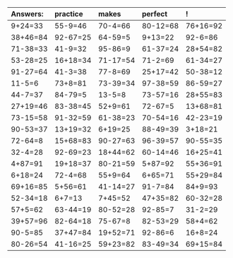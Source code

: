 | Answers: | practice | makes | perfect | ! |
| :--- | :--- | :--- | :--- | :--- |
| 9+24=33 | 55-9=46 | 70-4=66 | 80-12=68 | 76+16=92 | 
| 38+46=84 | 92-67=25 | 64-59=5 | 9+13=22 | 92-6=86 | 
| 71-38=33 | 41-9=32 | 95-86=9 | 61-37=24 | 28+54=82 | 
| 53-28=25 | 16+18=34 | 71-17=54 | 71-2=69 | 61-34=27 | 
| 91-27=64 | 41-3=38 | 77-8=69 | 25+17=42 | 50-38=12 | 
| 11-5=6 | 73+8=81 | 73-39=34 | 97-38=59 | 86-59=27 | 
| 44-7=37 | 84-79=5 | 13-5=8 | 73-57=16 | 28+55=83 | 
| 27+19=46 | 83-38=45 | 52+9=61 | 72-67=5 | 13+68=81 | 
| 73-15=58 | 91-32=59 | 61-38=23 | 70-54=16 | 42-23=19 | 
| 90-53=37 | 13+19=32 | 6+19=25 | 88-49=39 | 3+18=21 | 
| 72-64=8 | 15+68=83 | 90-27=63 | 96-39=57 | 90-55=35 | 
| 32-4=28 | 92-69=23 | 18+44=62 | 60-14=46 | 16+25=41 | 
| 4+87=91 | 19+18=37 | 80-21=59 | 5+87=92 | 55+36=91 | 
| 6+18=24 | 72-4=68 | 55+9=64 | 6+65=71 | 55+29=84 | 
| 69+16=85 | 5+56=61 | 41-14=27 | 91-7=84 | 84+9=93 | 
| 52-34=18 | 6+7=13 | 7+45=52 | 47+35=82 | 60-32=28 | 
| 57+5=62 | 63-44=19 | 80-52=28 | 92-85=7 | 31-2=29 | 
| 39+57=96 | 82-64=18 | 75-67=8 | 82-53=29 | 58+4=62 | 
| 90-5=85 | 37+47=84 | 19+52=71 | 92-86=6 | 16+8=24 | 
| 80-26=54 | 41-16=25 | 59+23=82 | 83-49=34 | 69+15=84 | 
